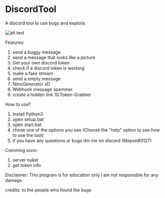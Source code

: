 # DiscordTool
A discord tool to use bugs and exploits

![alt text](https://i.ibb.co/t3Qng74/WM-Screenshots-20211229150555-2.png)

Features:

1. send a buggy message
2. send a message that looks like a picture
3. Get your own discord token
4. check if a discord token is working
5. make a fake stream
6. send a empty message
7. NitroGenerator xD
8. Webhook message spammer
9. create a hidden link
10.Token-Grabber

How to use?

1. Install Python3
2. open setup.bat
3. open start.bat
4. chose one of the options you see (Choose the "help" option to see how to use the tool)
5. if you have any questions or bugs dm me on discord (Mepon#0127)

Comming soon:

1. server nuker
2. get token info


Disclaimer:
This program is for education only i am not responsible for any damage.

credits: to the people who found the bugs

